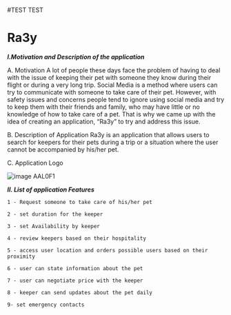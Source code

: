 
#TEST TEST
# Ra3y
***I.Motivation and Description of the application***

  A. Motivation
    A lot of people these days face the problem of having to deal with the
    issue of keeping their pet with someone they know during their flight or
    during a very long trip. Social Media is a method where users can try to
    communicate with someone to take care of their pet. However, with safety
    issues and concerns people tend to ignore using social media and try to keep
    them with their friends and family, who may have little or no knowledge of
    how to take care of a pet. That is why we came up with the idea of creating
    an application, “Ra3y” to try and address this issue.

  B. Description of Application
    Ra3y is an application that allows users to search for keepers for their
    pets during a trip or a situation where the user cannot be accompanied by
    his/her pet.


  C. Application Logo
  
  
  ![image AAL0F1](https://user-images.githubusercontent.com/75078872/149558316-7b22778f-923d-4df2-9ed5-a129ea910d17.png)

    

***II. List of application Features***

    1 - Request someone to take care of his/her pet
    
    2 - set duration for the keeper
    
    3 - set Availability by keeper
    
    4 - review keepers based on their hospitality
    
    5 - access user location and orders possible users based on their proximity
    
    6 - user can state information about the pet
    
    7 - user can negotiate price with the keeper
    
    8 - keeper can send updates about the pet daily
    
    9- set emergency contacts

